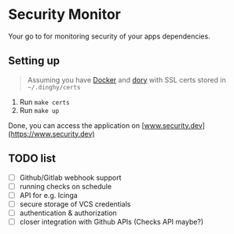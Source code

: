 # Security Monitor

Your go to for monitoring security of your apps dependencies.


## Setting up

> Assuming you have [Docker](https://www.docker.com/community-edition#/download) and [dory](https://github.com/FreedomBen/dory) with SSL certs stored in `~/.dinghy/certs`
1. Run `make certs`
1. Run `make up`

Done, you can access the application on [www.security.dev](https://www.security.dev)

## TODO list

- [ ] Github/Gitlab webhook support
- [ ] running checks on schedule
- [ ] API for e.g. Icinga
- [ ] secure storage of VCS credentials
- [ ] authentication & authorization
- [ ] closer integration with Github APIs (Checks API maybe?)
